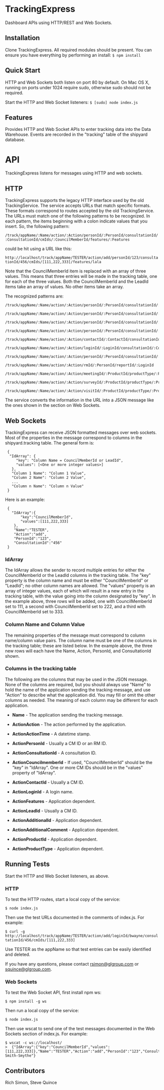 # TrackingExpress
Dashboard APIs using HTTP/REST and Web Sockets.

## Installation

Clone TrackingExpress. All required modules should be present.
You can ensure you have everything by performing an install:
`$ npm install`

## Quick Start

HTTP and Web Sockets both listen on port 80 by default. On Mac OS X,
running on ports under 1024 require sudo, otherwise sudo should not be
required.

Start the HTTP and Web Socket listeners:
`$ [sudo] node index.js`
    
## Features

Provides HTTP and Web Socket APIs to enter tracking data into the Data Warehouse.
Events are recorded in the "tracking" table of the shipyard database.

# API
TrackingExpress listens for messages using HTTP and web sockets.

## HTTP
TrackingExpress supports the legacy HTTP interface used by the old TrackingService.
The service accepts URLs that match specific formats. These formats correspond to routes 
accepted by the old TrackingService. The URLs must match one of the following patterns 
to be recognized. In each pattern, the items beginning with a colon indicate values 
that you insert. So, the following pattern:

`/track/appName/:Name/action/:Action/personId/:PersonId/consultationId/:ConsultationId/cmIds/:CouncilMemberId/features/:Features`

could be hit using a URL like this:

`http://localhost/track/appName/TESTER/action/add/personId/123/consultationId/456/cmIds/[111,222,333]/features/lala`

Note that the CouncilMemberId item is replaced with an array of three values. This means that three entries will be made
in the tracking table, one for each of the three values. Both the CouncilMemberId and the LeadId items take an array of values.
No other items take an array.

The recognized patterns are:
```
/track/appName/:Name/action/:Action/personId/:PersonId/consultationId/:ConsultationId/cmIds/:CouncilMemberId/features/:Features

/track/appName/:Name/action/:Action/personId/:PersonId/consultationId/:ConsultationId/cmIds/:CouncilMemberId

/track/appName/:Name/action/:Action/personId/:PersonId/consultationId/:ConsultationId/originalcmId/:AdditionalId/cmIds/:CouncilMemberId

/track/appName/:Name/action/:Action/personId/:PersonId/consultationId/:ConsultationId/originalcmId/:AdditionalId/personName/:AdditionalComment/cmIds/:CouncilMemberId

/track/appName/:Name/action/:Action/contactId/:ContactId/consultationId/:ConsultationId/cmIds/:CouncilMemberId

/track/appName/:Name/action/:Action/loginId/:LoginId/consultationId/:ConsultationId/cmIds/:CouncilMemberId

/track/appName/:Name/action/:Action/personId/:PersonId/consultationId/:ConsultationId/leadIds/:LeadId

/track/appName/:Name/action/:Action/rmId/:PersonId/reportId/:LoginId

/track/appName/:Name/action/:Action/meetingId/:ProductId/productType/:ProductType/cmIds/:CouncilMemberId

/track/appName/:Name/action/:Action/surveyId/:ProductId/productType/:ProductType/cmIds/:CouncilMemberId

/track/appName/:Name/action/:Action/visitId/:ProductId/productType/:ProductType/cmIds/:CouncilMemberId
```

The service converts the information in the URL into a JSON message like the ones shown in the section on Web Sockets.

## Web Sockets
TrackingExpress can receive JSON formatted messages over web sockets. Most of the properties 
in the message correspond to columns in the shipyard.tracking table. The general form is:

``` 
 {
  "IdArray": {
     "key": "Column Name = CouncilMemberId or LeadId",
     "values": [<One or more integer values>]
   },
   "Column 1 Name": "Column 1 Value",
   "Column 2 Name": "Column 2 Value",
   ...
   "Column n Name": "Column n Value"
 } 
```

Here is an example:
```
 {
   "IdArray":{
       "key":"CouncilMemberId",
	   "values":[111,222,333]
	},
	"Name":"TESTER",
	"Action":"add",
	"PersonId":"123",
	"ConsultationId":"456"
 } 
```
 
### IdArray
The IdArray allows the sender to record multiple entries for either the CouncilMemberId or the LeadId columns
in the tracking table. The "key" property is the column name and must be either "CouncilMemberId" or "LeadId"; no other column names are allowed.
The "values" property is an array of integer values, each of which will result in a new entry in the tracking  table, with the value going
into the column designated by "key". In the example above, three rows will be added, one with CouncilMemberId set to 111, a second with
CouncilMemberId set to 222, and a third with CouncilMemberId set to 333. 

### Column Name and Column Value
The remaining properties of the message must correspond to column name/column value pairs. The column name must be
one of the columns in the tracking table; these are listed below. In the example above, the three new rows will each have 
the Name, Action, PersonId, and ConsultationId shown.

### Columns in the tracking table
The following are the columns that may be used in the JSON message. None of the columns are required, but you should always use "Name" to hold the
name of the application sending the tracking message, and use "Action" to describe what the application did. You may fill or omit the other
columns as needed. The meaning of each column may be different for each application.

* **Name** - The application sending the tracking message.

* **ActionAction** - The action performed by the application.

* **ActionActionTime** - A datetime stamp.

* **ActionPersonId** - Usually a CM ID or an RM ID.

* **ActionConsultationId** - A consultation ID.

* **ActionCouncilmemberId** - If used, "CouncilMemberId" should be the "key" in "IdArray". One or more CM IDs should be in the "values" property of "IdArray".

* **ActionContactId** - Usually a CM ID.

* **ActionLoginId** - A login name.

* **ActionFeatures** - Application dependent.

* **ActionLeadId** - Usually a CM ID.

* **ActionAdditionalId** - Application dependent.

* **ActionAdditionalComment** - Application dependent.

* **ActionProductId** - Application dependent.

* **ActionProductType** - Application dependent.


## Running Tests

Start the HTTP and Web Socket listeners, as above.

### HTTP
To test the HTTP routes, start a local copy of the service:

`$ node index.js`

Then use the test URLs documented in the comments of index.js. For example:

`$ curl -g http://localhost/track/appName/TESTER/action/add/loginId/bwayne/consultationId/456/cmIds/[111,222,333]`

Use TESTER as the appName so that test entries can be easily identified and deleted.

If you have any questions, please contact rsimon@glgroup.com or squince@glgroup.com.

### Web Sockets
To test the Web Socket API, first install npm ws:

`$ npm install -g ws`
	
Then run a local copy of the service:

`$ node index.js`

Then use wscat to send one of the test messages documented in the Web Sockets section of index.js. For example:
	
```
$ wscat -c ws://localhost/
>  {"IdArray":{"key":"CouncilMemberId","values":[111,222,333]},"Name":"TESTER","Action":"add","PersonId":"123","ConsultationId":"456","AdditionalId":"777","AdditionalComment":"Fred Smith-Smythe"}
```

## Contributors
Rich Simon, Steve Quince
